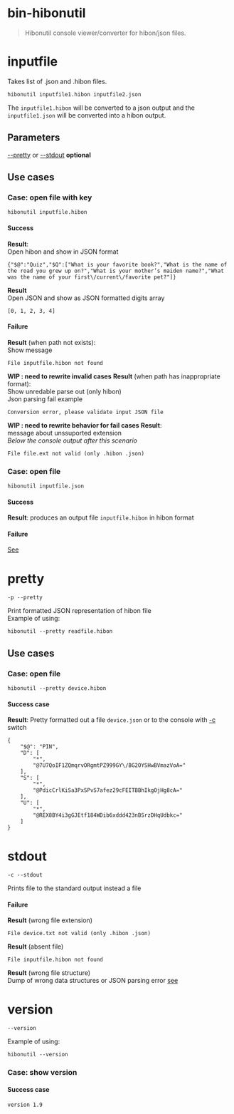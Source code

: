 # bin-hibonutil

>Hibonutil console viewer/converter for hibon/json files.

# inputfile
Takes list of  .json and .hibon files.
```
hibonutil inputfile1.hibon inputfile2.json 
```
The `inputfile1.hibon` will be converted to a json output
and the `inputfile1.json` will be converted into a hibon output.
## Parameters
[--pretty](#pretty) or
[--stdout](#stdout) **optional**
## Use cases

###  Case: open file with key
```
hibonutil inputfile.hibon
```
#### Success
**Result**:
<br>Open hibon and show in JSON format
```
{"$@":"Quiz","$Q":["What is your favorite book?","What is the name of the road you grew up on?","What is your mother’s maiden name?","What was the name of your first\/current\/favorite pet?"]}
```
**Result**
<br>Open JSON and show as JSON formatted digits array
```
[0, 1, 2, 3, 4]
```

#### Failure
**Result** (when path not exists):
<br>Show message
```
File inputfile.hibon not found
```

**WIP : need to rewrite invalid cases**
**Result** (when path has inappropriate format):
<br>Show unredable parse out (only hibon)
<br>Json parsing fail example
```
Conversion error, please validate input JSON file
```

**WIP : need to rewrite behavior for fail cases**
**Result**:
<br>message about unssuported extension
<br>_Below the console output after this scenario_
```
File file.ext not valid (only .hibon .json)
```

###  Case: open file
```
hibonutil inputfile.json
```
#### Success
**Result**:
produces an output file `inputfile.hibon` in hibon format

#### Failure
[See](#failure)


# pretty
```
-p --pretty
```
Print formatted JSON representation of hibon file<br>
Example of using:
```
hibonutil --pretty readfile.hibon
```
## Use cases

###  Case: open file
```
hibonutil --pretty device.hibon
```
#### Success case
**Result**:
Pretty formatted out a file `device.json` or to the console with [-c](#stdout) switch

```
{
    "$@": "PIN",
    "D": [
        "*",
        "@7U7QoIF1ZQmqrvORgmtPZ999GY\/BG2OYSHwBVmazVoA="
    ],
    "S": [
        "*",
        "@PdicCrlKiSa3PxSPvS7afez29cFEITBBhIkgOjHg8cA="
    ],
    "U": [
        "*",
        "@REX8BY4i3gGJEtf184WDib6xddd423nBSrzDHqUdbkc="
    ]
}
```
# stdout
```
-c --stdout
```
Prints file to the standard output instead a file<br>

#### Failure
**Result** (wrong file extension)
```
File device.txt not valid (only .hibon .json)
```
**Result** (absent file)<br>
```
File inputfile.hibon not found
```
**Result** (wrong file structure)<br>
Dump of wrong data structures or JSON parsing error [see](#failure)

# version
```
--version
```

Example of using:
```
hibonutil --version
```
###  Case: show version
#### Success case
```
version 1.9
```
